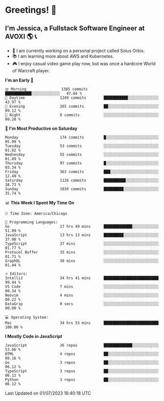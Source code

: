 # Greetings! 🧠

## I'm Jessica, a Fullstack Software Engineer at AVOXI 🌎 📞

- 🌟 I am currently working on a personal project called Solus Orbis.
- 📚 I am learning more about AWS and Kubernetes.
- 🎮 I enjoy casual video game play now, but was once a hardcore World of Warcraft player.

<!--START_SECTION:waka-->
**I'm an Early 🐤** 

```text
🌞 Morning                1385 commits        ████████████░░░░░░░░░░░░░   47.64 % 
🌆 Daytime                1249 commits        ███████████░░░░░░░░░░░░░░   42.97 % 
🌃 Evening                265 commits         ██░░░░░░░░░░░░░░░░░░░░░░░   09.12 % 
🌙 Night                  8 commits           ░░░░░░░░░░░░░░░░░░░░░░░░░   00.28 % 
```
📅 **I'm Most Productive on Saturday** 

```text
Monday                   174 commits         █░░░░░░░░░░░░░░░░░░░░░░░░   05.99 % 
Tuesday                  53 commits          ░░░░░░░░░░░░░░░░░░░░░░░░░   01.82 % 
Wednesday                55 commits          ░░░░░░░░░░░░░░░░░░░░░░░░░   01.89 % 
Thursday                 97 commits          █░░░░░░░░░░░░░░░░░░░░░░░░   03.34 % 
Friday                   363 commits         ███░░░░░░░░░░░░░░░░░░░░░░   12.49 % 
Saturday                 1126 commits        ██████████░░░░░░░░░░░░░░░   38.73 % 
Sunday                   1039 commits        █████████░░░░░░░░░░░░░░░░   35.74 % 
```


📊 **This Week I Spent My Time On** 

```text
🕑︎ Time Zone: America/Chicago

💬 Programming Languages: 
Go                       17 hrs 49 mins      █████████████░░░░░░░░░░░░   51.09 % 
JavaScript               13 hrs 13 mins      █████████░░░░░░░░░░░░░░░░   37.90 % 
TypeScript               37 mins             ░░░░░░░░░░░░░░░░░░░░░░░░░   01.77 % 
Protocol Buffer          35 mins             ░░░░░░░░░░░░░░░░░░░░░░░░░   01.71 % 
GraphQL                  30 mins             ░░░░░░░░░░░░░░░░░░░░░░░░░   01.44 % 

🔥 Editors: 
IntelliJ                 34 hrs 41 mins      █████████████████████████   99.44 % 
VS Code                  7 mins              ░░░░░░░░░░░░░░░░░░░░░░░░░   00.34 % 
Neovim                   4 mins              ░░░░░░░░░░░░░░░░░░░░░░░░░   00.22 % 
DataGrip                 0 secs              ░░░░░░░░░░░░░░░░░░░░░░░░░   00.00 % 

💻 Operating System: 
Mac                      34 hrs 53 mins      █████████████████████████   100.00 % 
```

**I Mostly Code in JavaScript** 

```text
JavaScript               26 repos            █████████████░░░░░░░░░░░░   53.06 % 
HTML                     4 repos             ██░░░░░░░░░░░░░░░░░░░░░░░   08.16 % 
Go                       3 repos             ██░░░░░░░░░░░░░░░░░░░░░░░   06.12 % 
TypeScript               3 repos             ██░░░░░░░░░░░░░░░░░░░░░░░   06.12 % 
Python                   3 repos             ██░░░░░░░░░░░░░░░░░░░░░░░   06.12 % 
```




 Last Updated on 01/07/2023 18:40:18 UTC
<!--END_SECTION:waka-->

<!--
**jessikuh/jessikuh** is a ✨ _special_ ✨ repository because its `README.md` (this file) appears on your GitHub profile.

Here are some ideas to get you started:

- 🔭 I’m currently working on ...
- 🌱 I’m currently learning ...
- 👯 I’m looking to collaborate on ...
- 🤔 I’m looking for help with ...
- 💬 Ask me about ...
- 📫 How to reach me: ...
- 😄 Pronouns: ...
- ⚡ Fun fact: ...
-->
